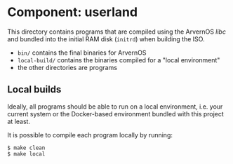 # Component: userland

This directory contains programs that are compiled using the ArvernOS _libc_ and
bundled into the initial RAM disk (`initrd`) when building the ISO.

- `bin/` contains the final binaries for ArvernOS
- `local-build/` contains the binaries compiled for a "local environment"
- the other directories are programs

## Local builds

Ideally, all programs should be able to run on a local environment, i.e. your
current system or the Docker-based environment bundled with this project at
least.

It is possible to compile each program locally by running:

```
$ make clean
$ make local
```

<!-- doxygen:
## Related pages

* \subpage refInit
-->
